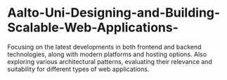 # Aalto-Uni-Designing-and-Building-Scalable-Web-Applications-
Focusing on the latest developments in both frontend and backend technologies, along with modern platforms and hosting options. Also exploring various architectural patterns, evaluating their relevance and suitability for different types of web applications.
